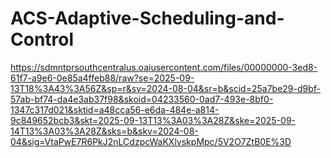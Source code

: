 # ACS-Adaptive-Scheduling-and-Control
https://sdmntprsouthcentralus.oaiusercontent.com/files/00000000-3ed8-61f7-a9e6-0e85a4ffeb88/raw?se=2025-09-13T18%3A43%3A56Z&sp=r&sv=2024-08-04&sr=b&scid=25a7be29-d9bf-57ab-bf74-da4e3ab37f98&skoid=04233560-0ad7-493e-8bf0-1347c317d021&sktid=a48cca56-e6da-484e-a814-9c849652bcb3&skt=2025-09-13T13%3A03%3A28Z&ske=2025-09-14T13%3A03%3A28Z&sks=b&skv=2024-08-04&sig=VtaPwE7R6PkJ2nLCdzpcWaKXlvskpMpc/5V2O7ZtB0E%3D
